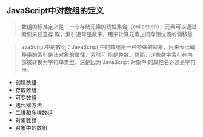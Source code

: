 ## JavaScript中对数组的定义

> 数组的标准定义是：一个存储元素的线性集合（collection），元素可以通过索引来任意存
取，索引通常是数字，用来计算元素之间存储位置的偏移量

> avaScript中的数组：JavaScript 中的数组是一种特殊的对象，用来表示偏移量的索引是该对象的属性，索引可
能是整数。然而，这些数字索引在内部被转换为字符串类型，这是因为 JavaScript 对象中
的属性名必须是字符串。

* 创建数组
* 存取数组
* 可变数组
* 迭代器方法
* 二维和多维数组
* 对象数组
* 对象中的数组